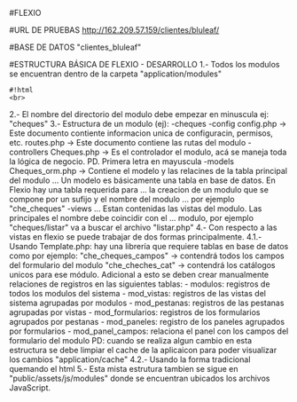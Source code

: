 #FLEXIO

#URL DE PRUEBAS
http://162.209.57.159/clientes/bluleaf/

#BASE DE DATOS
"clientes_bluleaf"

#ESTRUCTURA BÁSICA DE FLEXIO - DESARROLLO
1.- Todos los modulos se encuentran dentro de la carpeta "application/modules"
```
#!html
<br>

```


2.- El nombre del directorio del modulo debe empezar en minuscula ej: "cheques"
3.- Estructura de un modulo (ej):
    -cheques
        -config
            config.php  -> Este documento contiente informacion unica de configuracin, permisos, etc.
            routes.php  -> Este documento contiene las rutas del modulo
        -controllers
            Cheques.php -> Es el controlador el modulo, acá se maneja toda la lógica de negocio. PD. Primera letra en mayuscula
        -models
            Cheques_orm.php -> Contiene el modelo y las relacines de la tabla principal del modulo
            ... Un modelo es básicamente una tabla en base de datos. En Flexio hay una tabla requerida para
            ... la creacion de un modulo que se compone por un sufijo y el nombre del modulo
            ... por ejemplo "che_cheques"
        -views
            ... Estan contenidas las vistas del modulo. Las principales el nombre debe coincidir con el
            ... modulo, por ejemplo "cheques/listar" va a buscar el archivo "listar.php"
4.- Con respecto a las vistas en flexio se puede trabajar de dos formas principalmente.
4.1.- Usando Template.php: hay una librería que requiere tablas en base de datos como por ejemplo:
        "che_cheques_campos"    -> contendrá todos los campos del formulario del modulo
        "che_cheches_cat"       -> contendrá los catálogos unicos para ese módulo.
        Adicional a esto se deben crear manualmente relaciones de registros en las siguientes tablas:
        - modulos: registros de todos los modulos del sistema
        - mod_vistas: registros de las vistas del sistema agrupadas por modulos
        - mod_pestanas: registros de las pestanas agrupadas por vistas
        - mod_formularios: registros de los formularios agrupados por pestanas
        - mod_paneles: registro de los paneles agrupados por formularios
        - mod_panel_campos: relaciona el panel con los campos del formulario del modulo
        PD: cuando se realiza algun cambio en esta estructura se debe limpiar el cache de la
        aplicaicon para poder visualizar los cambios "application/cache"
4.2.- Usando la forma tradicional quemando el html
5.- Esta mista estrutura tambien se sigue en "public/assets/js/modules" donde se encuentran ubicados
los archivos JavaScript.